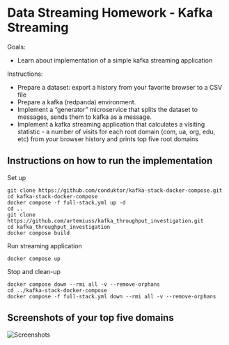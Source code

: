 # Data Streaming Homework - Kafka Streaming

Goals:
- Learn about implementation of a simple kafka streaming application

Instructions:
- Prepare a dataset: export a history from your favorite browser to a CSV file
- Prepare a kafka (redpanda) environment. 
- Implement a “generator” microservice that splits the dataset to messages, sends them to kafka as a message. 
- Implement a kafka streaming application that calculates a visiting statistic - a number of visits for each root domain (com, ua, org, edu, etc) from your browser history and prints top five root domains

## Instructions on how to run the implementation

Set up
```
git clone https://github.com/conduktor/kafka-stack-docker-compose.git
cd kafka-stack-docker-compose
docker compose -f full-stack.yml up -d
cd ..
git clone https://github.com/artemiuss/kafka_throughput_investigation.git
cd kafka_throughput_investigation
docker compose build
```

Run streaming application
```
docker compose up
```

Stop and clean-up
```
docker compose down --rmi all -v --remove-orphans
cd ../kafka-stack-docker-compose
docker compose -f full-stack.yml down --rmi all -v --remove-orphans
```

## Screenshots of your top five domains

![Screenshots](screenshots.png)
